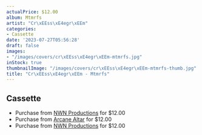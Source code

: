 ```yaml
---
actualPrice: $12.00
album: Mtmrfs
artist: "Cr\xEEss\xE4egr\xEEm"
categories:
- Cassette
date: '2023-07-27T05:56:28'
draft: false
images:
- "/images/covers/cr\xEEss\xE4egr\xEEm-mtmrfs.jpg"
inStock: true
thumbnailImage: "/images/covers/cr\xEEss\xE4egr\xEEm-mtmrfs-thumb.jpg"
title: "Cr\xEEss\xE4egr\xEEm - Mtmrfs"
---
```


## Cassette
* Purchase from [NWN Productions](http://shop.nwnprod.com/index.php?route=product/product&path=73&product_id=24641&sort=pd.name&order=ASC) for $12.00
* Purchase from [Arcane Altar](https://arcanealtar.bigcartel.com/product/crissaegrim-mtmrfs-tape) for $12.00
* Purchase from [NWN Productions](http://shop.nwnprod.com/index.php?route=product/product&path=73&product_id=31558&sort=pd.name&order=ASC) for $12.00
